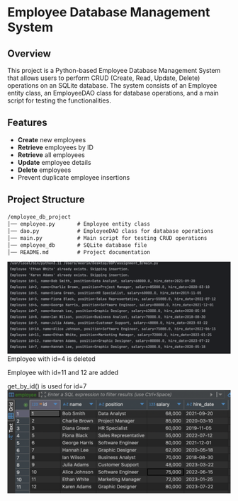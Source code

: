 # Employee Database Management System

## Overview
This project is a Python-based Employee Database Management System that allows users to perform CRUD (Create, Read, Update, Delete) operations on an SQLite database. The system consists of an Employee entity class, an EmployeeDAO class for database operations, and a main script for testing the functionalities.

## Features
- **Create** new employees
- **Retrieve** employees by ID
- **Retrieve** all employees
- **Update** employee details
- **Delete** employees
- Prevent duplicate employee insertions


## Project Structure
```
/employee_db_project
│── employee.py       # Employee entity class
│── dao.py            # EmployeeDAO class for database operations
│── main.py           # Main script for testing CRUD operations
│── employee_db       # SQLite database file
│── README.md         # Project documentation
```

![Снимок экрана 2025-04-03 в 12.57.31.png](%D0%A1%D0%BD%D0%B8%D0%BC%D0%BE%D0%BA%20%D1%8D%D0%BA%D1%80%D0%B0%D0%BD%D0%B0%202025-04-03%20%D0%B2%2012.57.31.png)
Employee with id=4 is deleted 

Employee with id=11 and 12 are added

get_by_id() is used for id=7
![Снимок экрана 2025-04-07 в 13.07.36.png](%D0%A1%D0%BD%D0%B8%D0%BC%D0%BE%D0%BA%20%D1%8D%D0%BA%D1%80%D0%B0%D0%BD%D0%B0%202025-04-07%20%D0%B2%2013.07.36.png)
